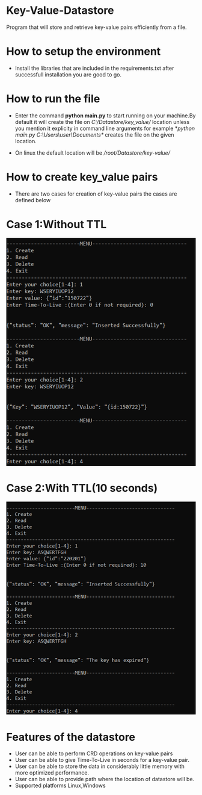 # Key-Value-Datastore
Program that will store and retrieve key-value pairs efficiently from a file.

# How to setup the environment
- Install the libraries that are included in the requirements.txt after successfull installation you are good to go.

# How to run the file
- Enter the command **python main.py** to start running on your machine.By default it will create the file on _C:/Datastore/key_value/_ location unless you mention it
explicity in command line arguments for example **python main.py C:\Users\user\Documents\** creates the file on the given location.

- On linux the default location will be _/root/Datastore/key-value/_

# How to create key_value pairs
- There are two cases for creation of key-value pairs the cases are defined below
# Case 1:Without TTL
![](output/without_ttl.PNG)
# Case 2:With TTL(10 seconds)
![](output/with_ttl.PNG)

# Features of the datastore

- User can be able to perform CRD operations on key-value pairs
- User can be able to give Time-To-Live in seconds for a key-value pair.
- User can be able to store the data in considerably little memory with more optimized performance.
- User can be able to provide path where the location of datastore will be.
- Supported platforms Linux,Windows
